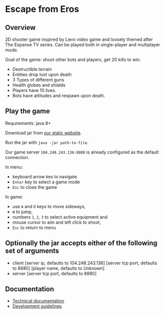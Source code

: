 # Escape from Eros

## Overview

2D shooter game inspired by Liero video game and loosely themed after The Expanse TV series.
Can be played both in single-player and multiplayer mode.

Goal of the game: shoot other bots and players, get 20 kills to win. 

* Destructible terrain
* Entities drop loot upon death
* 3 Types of different guns
* Health globes and shields
* Players have 10 lives.
* Bots have attitudes and respawn upon death.

## Play the game

Requirements: java 8+

Download jar from [our static website](http://104.248.243.136/).

Run the jar with `java -jar path-to-file`.

Our game server `104.248.243.136:8880` is already configured as the default connection.

In menu:
* keyboard arrow kes to navigate
* `Enter` key to select a game mode
* `Esc` to close the game

In game: 
* use `A` and `D` keys to move sideways, 
* `W` to jump, 
* numbers `1`, `2`, `3` to select active equipment and 
* mouse cursor to aim and left click to shoot,
* `Esc` to return to menu

## Optionally the jar accepts either of the following set of arguments

* client [server ip, defaults to 104.248.243.136] [server tcp port, defaults to 8880] [player name, defaults to Unknown]
* server [server tcp port, defaults to 8880]

## Documentation

* [Technical documentation](docs/technical.md)
* [Development guidelines](docs/development.md)
